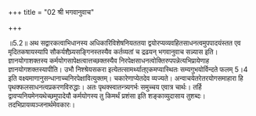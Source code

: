 +++
title = "02 श्री भगवानुवाच"

+++
  
  
॥5.2॥ अथ सद्वारकत्वाभिधानस्य अधिकारिविशेषनियततया
द्वयोरप्यव्यवहितसाधनत्वमुपपादयंस्तत एव मृदितकषायस्यापि
सौकर्यशैघ्र्यसङ्गिनस्तस्यैव कर्तव्यतां च द्रढयन् भगवानुवाच सन्न्यास इति।
ज्ञानयोगाशक्तस्य कर्मयोगसापेक्षत्वात्तच्छक्तस्यैव
निरपेक्षसाधनत्वोक्तिरुपपन्नेत्यभिप्रायेणाह ज्ञानयोगशक्तस्यापीति। उभौ
निश्श्रेयसकरा इत्येतत्सामर्थ्यात्एकमप्यास्थितः सम्यगुभयोर्विन्दते फलम्
5।4 इति वक्ष्यमाणानुसन्धानाच्चनिरपेक्षावित्युक्तम्। चकारेणाप्येतदेव
व्यज्यते। अन्वाचयेतरेतरयोगसमाहारा हि पृथक्फलसाधनत्वप्रकरणविरुद्धाः। अतः
पृथक्स्वातन्त्र्यगर्भः समुच्चय एवात्र चार्थः। तर्हि
द्वावप्यनियमेनयथेच्छमुपादेयौ कर्मयोगस्य तु किमर्थं प्रशंसा इति
शङ्काव्युदासाय तुशब्दः। तदभिप्रायव्यञ्जनार्थमेवकारः।  
  
